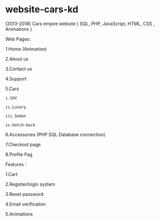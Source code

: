 # website-cars-kd
(2013-2018)
Cars empire website ( SQL, PHP, JavaScript, HTML, CSS , Animations )

Web Pages:

1.Home  (Animation)

2.About us

3.Contact us

4.Support

5.Cars
  
    i.SUV
  
    ii.Luxary
  
    iii.Sedan
  
    iv.Hatch-back


6.Accessories (PHP SQL Database connection)

7.Checkout page

8.Profile Pag

Features : 

1.Cart

2.Register/login system

3.Reset password

4.Email verification

5.Animations

